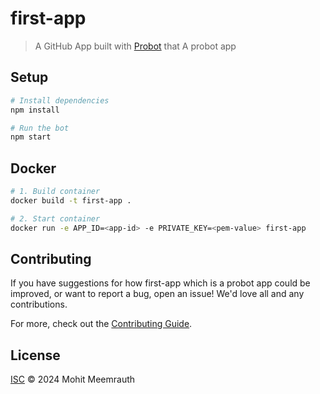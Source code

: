 # first-app

> A GitHub App built with [Probot](https://github.com/probot/probot) that A probot app

## Setup

```sh
# Install dependencies
npm install

# Run the bot
npm start
```

## Docker

```sh
# 1. Build container
docker build -t first-app .

# 2. Start container
docker run -e APP_ID=<app-id> -e PRIVATE_KEY=<pem-value> first-app
```

## Contributing

If you have suggestions for how first-app which is a probot app could be improved, or want to report a bug, open an issue! We'd love all and any contributions.

For more, check out the [Contributing Guide](CONTRIBUTING.md).

## License

[ISC](LICENSE) © 2024 Mohit Meemrauth
